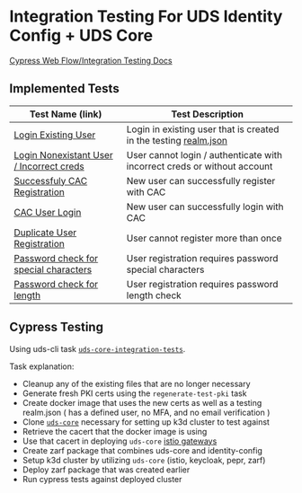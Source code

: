 # Integration Testing For UDS Identity Config + UDS Core

[Cypress Web Flow/Integration Testing Docs](https://docs.cypress.io/guides/overview/why-cypress)

## Implemented Tests

| Test Name (link) | Test Description |
|------------------|------------------|
| [Login Existing User](../src/cypress/e2e/login.cy.ts) | Login in existing user that is created in the testing [realm.json](../src/cypress/realm.json) |
| [Login Nonexistant User / Incorrect creds](../src/cypress/e2e/login.cy.ts) | User cannot login / authenticate with incorrect creds or without account |
| [Successfuly CAC Registration](../src/cypress/e2e/registration.cy.ts) | New user can successfully register with CAC |
| [CAC User Login](../src/cypress/e2e/registration.cy.ts) | New user can successfully login with CAC |
| [Duplicate User Registration](../src/cypress/e2e/registration.cy.ts) | User cannot register more than once |
| [Password check for special characters](../src/cypress/e2e/registration.cy.ts) | User registration requires password special characters |
| [Password check for length](../src/cypress/e2e/registration.cy.ts) | User registration requires password length check |

## Cypress Testing
Using uds-cli task [`uds-core-integration-tests`](../../tasks.yaml). 

Task explanation:
  - Cleanup any of the existing files that are no longer necessary
  - Generate fresh PKI certs using the `regenerate-test-pki` task
  - Create docker image that uses the new certs as well as a testing realm.json ( has a defined user, no MFA, and no email verification )
  - Clone [`uds-core`](https://github.com/defenseunicorns/uds-core) necessary for setting up k3d cluster to test against
  - Retrieve the cacert that the docker image is using
  - Use that cacert in deploying `uds-core` [istio gateways](https://github.com/defenseunicorns/uds-core/tree/main/src/istio/values)
  - Create zarf package that combines uds-core and identity-config
  - Setup k3d cluster by utilizing `uds-core` (istio, keycloak, pepr, zarf)
  - Deploy zarf package that was created earlier
  - Run cypress tests against deployed cluster
